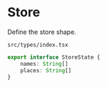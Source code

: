 # Store

Define the store shape.

`src/types/index.tsx`
```typescript
export interface StoreState {
    names: String[]
    places: String[]
}
```
